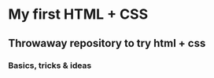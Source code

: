 <h1>My first HTML + CSS</h1>
<h2>Throwaway repository to try html + css</h2>
<h3>Basics, tricks & ideas</h3>